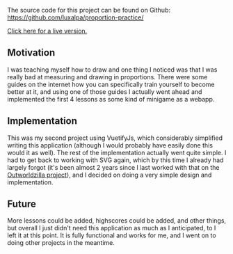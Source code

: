 The source code for this project can be found on Github:  
https://github.com/luxalpa/proportion-practice/

[Click here for a live version.](http://art-trainer.luxalpa.io) 

## Motivation

I was teaching myself how to draw and one thing I noticed was that I was really bad at measuring and drawing in proportions. There were some guides on the internet how you can specifically train yourself to become better at it, and using one of those guides I actually went ahead and implemented the first 4 lessons as some kind of minigame as a webapp.

## Implementation

This was my second project using VuetifyJs, which considerably simplified writing this application (although I would probably have easily done this would it as well). The rest of the implementation actually went quite simple. I had to get back to working with SVG again, which by this time I already had largely forgot (it's been almost 2 years since I last worked with that on the [Outworldzilla project](/projects/outworldzilla)), and I decided on doing a very simple design and implementation.

## Future

More lessons could be added, highscores could be added, and other things, but overall I just didn't need this application as much as I anticipated, to I left it at this point. It is fully functional and works for me, and I went on to doing other projects in the meantime.
